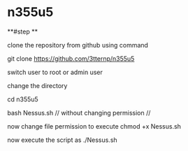 # n355u5
**#step **

clone the repository from github using command 

git clone https://github.com/3tternp/n355u5

switch user to root or admin user 

change the directory 

cd n355u5

bash Nessus.sh  // without changing permission //

now change file permission to execute 
chmod +x Nessus.sh 

now execute the script as 
./Nessus.sh 

